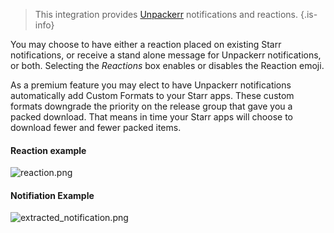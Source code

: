> This integration provides [Unpackerr](https://golift.io/unpackerr) notifications and reactions.
{.is-info}

You may choose to have either a reaction placed on existing Starr notifications, or receive a stand alone message for Unpackerr notifications, or both. Selecting the *Reactions* box enables or disables the Reaction emoji. 

As a premium feature you may elect to have Unpackerr notifications automatically add Custom Formats to your Starr apps. These custom formats downgrade the priority on the release group that gave you a packed download. That means in time your Starr apps will choose to download fewer and fewer packed items.

#### Reaction example

![reaction.png](/unpackerr/reaction.png)

#### Notifiation Example
![extracted_notification.png](/unpackerr/extracted_notification.png)